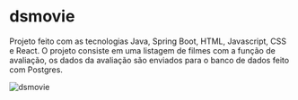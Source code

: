 # dsmovie
Projeto feito com as tecnologias Java, Spring Boot, HTML, Javascript, CSS e React. O projeto consiste em uma listagem de filmes com a função de avaliação, os dados da avaliação são enviados
para o banco de dados feito com Postgres.


![dsmovie](https://user-images.githubusercontent.com/59463323/154849818-1e7d7bdc-8e71-42ec-b609-94eee48dd86e.png)
